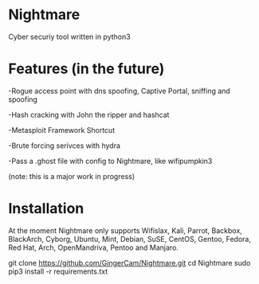 # Nightmare
 Cyber securiy tool written in python3

 # Features (in the future)
-Rogue access point with dns spoofing, Captive Portal, sniffing and spoofing

-Hash cracking with John the ripper and hashcat

-Metasploit Framework Shortcut

-Brute forcing serivces with hydra


-Pass a .ghost file with config to Nightmare, like wifipumpkin3 

(note: this is a major work in progress)

# Installation

At the moment Nightmare only supports Wifislax, Kali, Parrot, Backbox, BlackArch, Cyborg, Ubuntu, Mint, Debian, SuSE, CentOS, Gentoo, Fedora, Red Hat, Arch, OpenMandriva, Pentoo and Manjaro.

git clone https://github.com/GingerCam/Nightmare.git
cd Nightmare
sudo pip3 install -r requirements.txt

